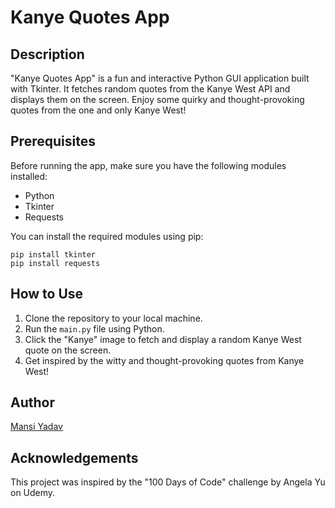 # Kanye Quotes App

## Description

"Kanye Quotes App" is a fun and interactive Python GUI application built with Tkinter. It fetches random quotes from the Kanye West API and displays them on the screen. Enjoy some quirky and thought-provoking quotes from the one and only Kanye West!

## Prerequisites

Before running the app, make sure you have the following modules installed:

- Python
- Tkinter
- Requests

You can install the required modules using pip:

```
pip install tkinter
pip install requests
```

## How to Use

1. Clone the repository to your local machine.
2. Run the `main.py` file using Python.
3. Click the "Kanye" image to fetch and display a random Kanye West quote on the screen.
4. Get inspired by the witty and thought-provoking quotes from Kanye West!

## Author

[Mansi Yadav](https://github.com/FreeSpirit11)

## Acknowledgements

This project was inspired by the "100 Days of Code" challenge by Angela Yu on Udemy.
